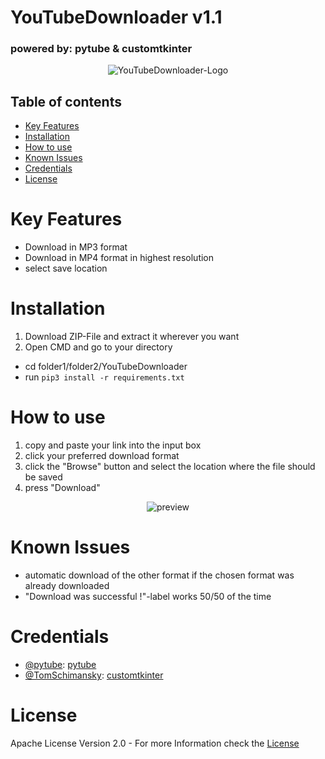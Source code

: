 # YouTubeDownloader v1.1
### powered by: pytube & customtkinter

<p align="center">
    <img src="https://user-images.githubusercontent.com/56166718/189367928-fc64a38d-ffff-4eec-9d09-08f8dfe6dd87.png" alt="YouTubeDownloader-Logo"/>
</p>

**Table of contents**
---
- [Key Features](#key-features)
- [Installation](#installation)
- [How to use](#how-to-use)
- [Known Issues](#known-issues)
- [Credentials](#credentials)
- [License](#license)


# Key Features

+ Download in MP3 format
+ Download in MP4 format in highest resolution
+ select save location


# Installation

  1. Download ZIP-File and extract it wherever you want
  2. Open CMD and go to your directory
  - cd folder1/folder2/YouTubeDownloader
  - run `pip3 install -r requirements.txt`



# How to use

  1. copy and paste your link into the input box
  2. click your preferred download format
  3. click the "Browse" button and select the location where the file should be saved
  4. press "Download"


<p align="center">
    <img src="https://user-images.githubusercontent.com/56166718/189371815-1ff4628e-c6cd-4254-bf07-8cd39244fcd4.png" alt="preview"/>
</p>


# Known Issues

  - automatic download of the other format if the chosen format was already downloaded
  - "Download was successful !"-label works 50/50 of the time


# Credentials

+ [@pytube](https://github.com/pytube): [pytube](https://github.com/pytube/pytube)
+ [@TomSchimansky](https://github.com/TomSchimansky): [customtkinter](https://github.com/TomSchimansky/CustomTkinter)


# License

Apache License Version 2.0 - For more Information check the [License](LICENSE)
